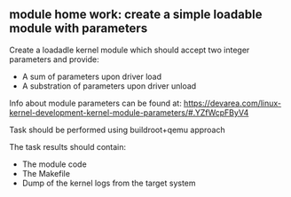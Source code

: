 ## module home work: create a simple loadable module with parameters 

Create a loadadle kernel module which should accept two integer parameters and provide:
 - A sum of parameters upon driver load
 - A substration of parameters upon driver unload

Info about module parameters can be found at: https://devarea.com/linux-kernel-development-kernel-module-parameters/#.YZfWcpFByV4

Task should be performed using buildroot+qemu approach

The task results should contain:
- The module code
- The Makefile
- Dump of the kernel logs from the target system 
